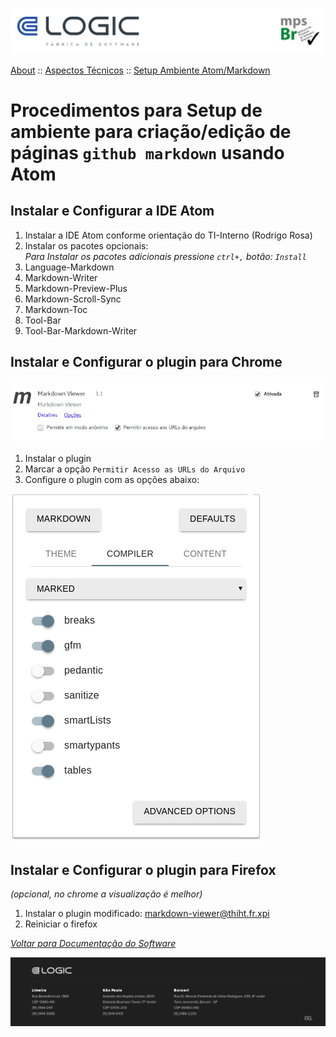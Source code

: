![Cabecalho](../../../ReadMe-Anexos/Cabecalho.png)

[About](../../About.md) :: [Aspectos Técnicos](../Aspectos-Tecnicos.md) :: [Setup Ambiente Atom/Markdown](Setup-Ambiente-Atom.md)

#  Procedimentos para Setup de ambiente para criação/edição de páginas `github markdown` usando Atom

## Instalar e Configurar a IDE Atom

1. Instalar a IDE Atom conforme orientação do TI-Interno (Rodrigo Rosa)
3. Instalar os pacotes opcionais: <br> _Para Instalar os pacotes adicionais pressione `ctrl+,` botão: `Install`_
  1. Language-Markdown
  2. Markdown-Writer
  2. Markdown-Preview-Plus
  3. Markdown-Scroll-Sync
  4. Markdown-Toc
  5. Tool-Bar
  6. Tool-Bar-Markdown-Writer


## Instalar e Configurar o plugin para Chrome

![](Setup-Ambiente-Atom-Anexos/Plugin-Chrome.png)

1. Instalar o plugin
2. Marcar a opção `Permitir Acesso as URLs do Arquivo`
3. Configure o plugin com as opções abaixo:

![](Setup-Ambiente-Atom-Anexos/Conf-Plugin-Chrome.png)

## Instalar e Configurar o plugin para Firefox

_(opcional, no chrome a visualização é melhor)_

1. Instalar o plugin modificado: [markdown-viewer@thiht.fr.xpi](Setup-Ambiente-Atom-Anexos/markdown-viewer@thiht.fr.xpi)
2. Reiniciar o firefox


_[Voltar para Documentação do Software](../../.../ReadMe.md)_


![Rodape](../../../ReadMe-Anexos/Rodape.png)
